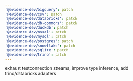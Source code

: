 ```yaml
---
'@evidence-dev/bigquery': patch
'@evidence-dev/csv': patch
'@evidence-dev/databricks': patch
'@evidence-dev/db-commons': patch
'@evidence-dev/duckdb': patch
'@evidence-dev/mssql': patch
'@evidence-dev/mysql': patch
'@evidence-dev/postgres': patch
'@evidence-dev/snowflake': patch
'@evidence-dev/sqlite': patch
'@evidence-dev/trino': patch
---
```


exhaust testconnection streams, improve type inference, add trino/databricks adapters
